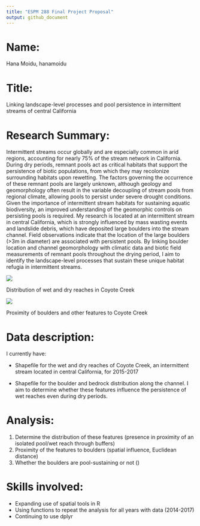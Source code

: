 ```yaml
---
title: "ESPM 288 Final Project Proposal"
output: github_document
---
```


# Name:
Hana Moidu, hanamoidu

# Title: 
Linking landscape-level processes and pool persistence in intermittent streams of central California

# Research Summary:
Intermittent streams occur globally and are especially common in arid regions, accounting for nearly 75% of the stream network in California. During dry periods, remnant pools act as critical habitats that support the persistence of biotic populations, from which they may recolonize surrounding habitats upon rewetting. The factors governing the occurrence of these remnant pools are largely unknown, although geology and geomorphology often result in the variable decoupling of stream pools from regional climate, allowing pools to persist under severe drought conditions. Given the importance of intermittent stream habitats for sustaining aquatic biodiversity, an improved understanding of the geomorphic controls on persisting pools is required. My research  is located at an intermittent stream in central California, which is strongly influenced by mass wasting events and landslide debris, which have deposited large boulders into the stream channel. Field observations indicate that the location of the large boulders (>3m in diameter) are associated with persistent pools. By linking boulder location and channel geomorphology with climatic data and biotic field measurements of remnant pools throughout the drying period, I aim to identify the landscape-level processes that sustain these unique habitat refugia in intermittent streams.

![](https://i.imgur.com/a5cGbeI.png)

Distribution of wet and dry reaches in Coyote Creek

![](https://i.imgur.com/eSDG2Gx.png)

Proximity of boulders and other features to Coyote Creek



# Data description:
I currently have:

* Shapefile for the wet and dry reaches of Coyote Creek, an intermittent stream located in central California, for 2015-2017

* Shapefile for the boulder and bedrock distribution along the channel. I aim to determine whether these features influence the persistence of wet reaches even during dry periods.

# Analysis:
1. Determine the distribution of these features (presence in proximity of an isolated pool/wet reach through buffers)
2. Proximity of the features to boulders (spatial influence, Euclidean distance)
3. Whether the boulders are pool-sustaining or not ()

# Skills involved:
* Expanding use of spatial tools in R
* Using functions to repeat the analysis for all years with data (2014-2017)
* Continuing to use dplyr
